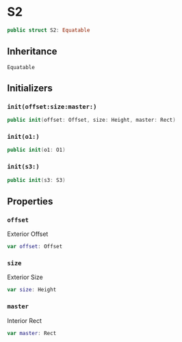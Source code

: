 # S2

``` swift
public struct S2:​ Equatable
```

## Inheritance

`Equatable`

## Initializers

### `init(offset:​size:​master:​)`

``` swift
public init(offset:​ Offset, size:​ Height, master:​ Rect)
```

### `init(o1:​)`

``` swift
public init(o1:​ O1)
```

### `init(s3:​)`

``` swift
public init(s3:​ S3)
```

## Properties

### `offset`

Exterior Offset

``` swift
var offset:​ Offset
```

### `size`

Exterior Size

``` swift
var size:​ Height
```

### `master`

Interior Rect

``` swift
var master:​ Rect
```
